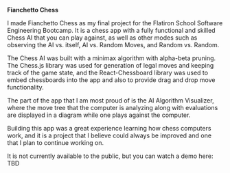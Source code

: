 **Fianchetto Chess**

I made Fianchetto Chess as my final project for the Flatiron School Software Engineering Bootcamp.
It is a chess app with a fully functional and skilled Chess AI that you can play against, as well as other modes such as 
observing the AI vs. itself, AI vs. Random Moves, and Random vs. Random.

The Chess AI was built with a minimax algorithm with alpha-beta pruning. The Chess.js library was used for generation of legal moves and keeping track of the game state, and the React-Chessboard library was used to embed chessboards into the app and also to provide drag and drop move functionality.

The part of the app that I am most proud of is the AI Algorithm Visualizer, where the move tree that the computer is analyzing along with evaluations are displayed in a diagram while one plays against the computer. 

Building this app was a great experience learning how chess computers work, and it is a project that I believe could always be improved and one that I plan to continue working on.

It is not currently available to the public, but you can watch a demo here: TBD
